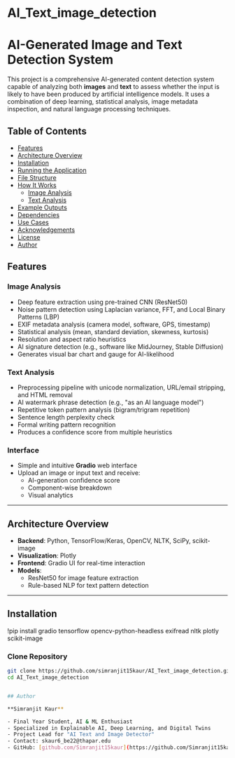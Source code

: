 # AI_Text_image_detection


# AI-Generated Image and Text Detection System

This project is a comprehensive AI-generated content detection system capable of analyzing both **images** and **text** to assess whether the input is likely to have been produced by artificial intelligence models. It uses a combination of deep learning, statistical analysis, image metadata inspection, and natural language processing techniques.

## Table of Contents

- [Features](#features)
- [Architecture Overview](#architecture-overview)
- [Installation](#installation)
- [Running the Application](#running-the-application)
- [File Structure](#file-structure)
- [How It Works](#how-it-works)
  - [Image Analysis](#image-analysis)
  - [Text Analysis](#text-analysis)
- [Example Outputs](#example-outputs)
- [Dependencies](#dependencies)
- [Use Cases](#use-cases)
- [Acknowledgements](#acknowledgements)
- [License](#license)
- [Author](#author)

## Features

### Image Analysis

- Deep feature extraction using pre-trained CNN (ResNet50)
- Noise pattern detection using Laplacian variance, FFT, and Local Binary Patterns (LBP)
- EXIF metadata analysis (camera model, software, GPS, timestamp)
- Statistical analysis (mean, standard deviation, skewness, kurtosis)
- Resolution and aspect ratio heuristics
- AI signature detection (e.g., software like MidJourney, Stable Diffusion)
- Generates visual bar chart and gauge for AI-likelihood

### Text Analysis

- Preprocessing pipeline with unicode normalization, URL/email stripping, and HTML removal
- AI watermark phrase detection (e.g., "as an AI language model")
- Repetitive token pattern analysis (bigram/trigram repetition)
- Sentence length perplexity check
- Formal writing pattern recognition
- Produces a confidence score from multiple heuristics

### Interface

- Simple and intuitive **Gradio** web interface
- Upload an image or input text and receive:
  - AI-generation confidence score
  - Component-wise breakdown
  - Visual analytics

---

## Architecture Overview

- **Backend**: Python, TensorFlow/Keras, OpenCV, NLTK, SciPy, scikit-image
- **Visualization**: Plotly
- **Frontend**: Gradio UI for real-time interaction
- **Models**:
  - ResNet50 for image feature extraction
  - Rule-based NLP for text pattern detection

---

## Installation
!pip install gradio tensorflow opencv-python-headless exifread nltk plotly scikit-image


### Clone Repository

```bash
git clone https://github.com/simranjit15kaur/AI_Text_image_detection.git
cd AI_Text_image_detection


## Author

**Simranjit Kaur**

- Final Year Student, AI & ML Enthusiast
- Specialized in Explainable AI, Deep Learning, and Digital Twins
- Project Lead for "AI Text and Image Detector"
- Contact: skaur6_be22@thapar.edu
- GitHub: [github.com/Simranjit15kaur](https://github.com/Simranjit15kaur)
